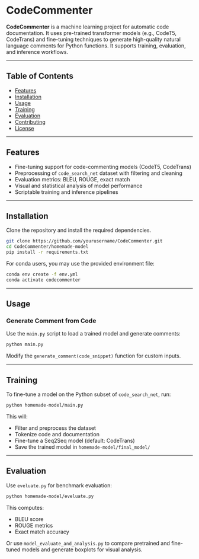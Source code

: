 # CodeCommenter

**CodeCommenter** is a machine learning project for automatic code documentation. It uses pre-trained transformer models (e.g., CodeT5, CodeTrans) and fine-tuning techniques to generate high-quality natural language comments for Python functions. It supports training, evaluation, and inference workflows.

---

## Table of Contents

- [Features](#features)
- [Installation](#installation)
- [Usage](#usage)
- [Training](#training)
- [Evaluation](#evaluation)
- [Contributing](#contributing)
- [License](#license)

---

## Features

- Fine-tuning support for code-commenting models (CodeT5, CodeTrans)
- Preprocessing of `code_search_net` dataset with filtering and cleaning
- Evaluation metrics: BLEU, ROUGE, exact match
- Visual and statistical analysis of model performance
- Scriptable training and inference pipelines

---

## Installation

Clone the repository and install the required dependencies.

```bash
git clone https://github.com/yourusername/CodeCommenter.git
cd CodeCommenter/homemade-model
pip install -r requirements.txt
````

For conda users, you may use the provided environment file:

```bash
conda env create -f env.yml
conda activate codecommenter
```

---

## Usage

### Generate Comment from Code

Use the `main.py` script to load a trained model and generate comments:

```bash
python main.py
```

Modify the `generate_comment(code_snippet)` function for custom inputs.

---

## Training

To fine-tune a model on the Python subset of `code_search_net`, run:

```bash
python homemade-model/main.py
```

This will:

* Filter and preprocess the dataset
* Tokenize code and documentation
* Fine-tune a Seq2Seq model (default: CodeTrans)
* Save the trained model in `homemade-model/final_model/`

---

## Evaluation

Use `eveluate.py` for benchmark evaluation:

```bash
python homemade-model/eveluate.py
```

This computes:

* BLEU score
* ROUGE metrics
* Exact match accuracy

Or use `model_evaluate_and_analysis.py` to compare pretrained and fine-tuned models and generate boxplots for visual analysis.

